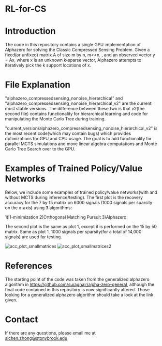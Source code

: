 # RL-for-CS

# Introduction
The code in this repository contains a single GPU implementation of Alphazero for solving the Classic Compressed Sensing Problem. Given a fixed(or unfixed) matrix A of size m by n, m<<n, , and an observed vector y = Ax, where x is an unknown k-sparse vector, Alphazero attempts to iteratively pick the k support locations of x. 
# File Explanation
"alphazero_compressedsensing_nonoise_hierarchical" and "alphazero_compressedsensing_nonoise_hierarchical_v2" are the current most stable versions. The difference between these two is that v2(the second file) contains functionality for hierarchical learning and code for manipulating the Monte Carlo Tree during training. 

"current_version/alphazero_compressedsensing_nonoise_hierarchical_v2" is the most recent code(which may contain bugs) which provides optimizations for GPU and CPU usage. The goal is to add functionality for parallel MCTS simulations and move linear algebra computations and Monte Carlo Tree Search over to the GPU. 
# Examples of Trained Policy/Value Networks 
Below, we include some examples of trained policy/value networks(with and without MCTS during inference/testing). The first plot is the recovery accuracy for the 7 by 15 matrix on 6000 signals (1000 signals per sparsity on the x-axis) using 3 algorithms:

1)l1-minimization
2)Orthogonal Matching Pursuit
3)Alphazero

The second plot is the same as plot 1, except it is performed on the 15 by 50 matrix. Same as plot 1, 1000 signals per sparsity(for a total of 14,000 signals) are used for testing. 

![acc_plot_smallmatrices](https://user-images.githubusercontent.com/16004926/53453264-76c74200-39d8-11e9-92ec-c61c2c5ed046.png)
![acc_plot_smallmatrices2](https://user-images.githubusercontent.com/16004926/53453266-76c74200-39d8-11e9-9e68-0015b434b824.png)

# References
The starting point of the code was taken from the generalized alphazero algorithm in https://github.com/suragnair/alpha-zero-general, although the final code contained in this repository is now significantly altered. Those looking for a generalized alphazero algorithm should take a look at the link given.

# Contact
If there are any questions, please email me at sichen.zhong@stonybrook.edu
